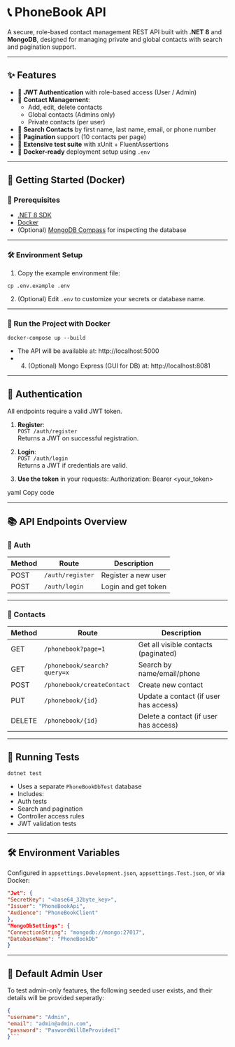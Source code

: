 # 📞 PhoneBook API

A secure, role-based contact management REST API built with **.NET 8** and **MongoDB**, designed for managing private and global contacts with search and pagination support.

---

## ✨ Features

- 🔐 **JWT Authentication** with role-based access (User / Admin)
- 📇 **Contact Management**:
  - Add, edit, delete contacts
  - Global contacts (Admins only)
  - Private contacts (per user)
- 🔎 **Search Contacts** by first name, last name, email, or phone number
- 📄 **Pagination** support (10 contacts per page)
- 🧪 **Extensive test suite** with xUnit + FluentAssertions
- 🐳 **Docker-ready** deployment setup using `.env`

---

## 🚀 Getting Started (Docker)

### 📁 Prerequisites

- [.NET 8 SDK](https://dotnet.microsoft.com/en-us/download)
- [Docker](https://www.docker.com/)
- (Optional) [MongoDB Compass](https://www.mongodb.com/products/compass) for inspecting the database

---

### 🛠 Environment Setup

1. Copy the example environment file:

```
cp .env.example .env
```

2. (Optional) Edit `.env` to customize your secrets or database name.

---

### 🐳 Run the Project with Docker

```
docker-compose up --build
```

- The API will be available at: http://localhost:5000
- 4. (Optional) Mongo Express (GUI for DB) at:  http://localhost:8081
---

## 🔐 Authentication

All endpoints require a valid JWT token.

1. **Register**:  
`POST /auth/register`  
Returns a JWT on successful registration.

2. **Login**:  
`POST /auth/login`  
Returns a JWT if credentials are valid.

3. **Use the token** in your requests:
Authorization: Bearer <your_token>

yaml
Copy code

---

## 📚 API Endpoints Overview

### 🧾 Auth

| Method | Route            | Description         |
|--------|------------------|---------------------|
| POST   | `/auth/register` | Register a new user |
| POST   | `/auth/login`    | Login and get token |

---

### 📇 Contacts

| Method | Route                          | Description                              |
|--------|--------------------------------|------------------------------------------|
| GET    | `/phonebook?page=1`           | Get all visible contacts (paginated)     |
| GET    | `/phonebook/search?query=x`   | Search by name/email/phone               |
| POST   | `/phonebook/createContact`    | Create new contact                       |
| PUT    | `/phonebook/{id}`             | Update a contact (if user has access)    |
| DELETE | `/phonebook/{id}`             | Delete a contact (if user has access)    |

---

## 🧪 Running Tests

```
dotnet test
```

- Uses a separate `PhoneBookDbTest` database
- Includes:
- Auth tests
- Search and pagination
- Controller access rules
- JWT validation tests

---

## 🛠 Environment Variables

Configured in `appsettings.Development.json`, `appsettings.Test.json`, or via Docker:

```json
"Jwt": {
"SecretKey": "<base64_32byte_key>",
"Issuer": "PhoneBookApi",
"Audience": "PhoneBookClient"
},
"MongoDbSettings": {
"ConnectionString": "mongodb://mongo:27017",
"DatabaseName": "PhoneBookDb"
}
```

---

## 👤 Default Admin User

To test admin-only features, the following seeded user exists, and their details will be provided seperatly:

```json
{
"username": "Admin",
"email": "admin@admin.com",
"password": "PaswordWillBeProvided1"
}```
